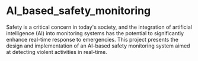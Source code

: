 # AI_based_safety_monitoring
Safety is a critical concern in today's society, and the integration of artificial intelligence (AI) into  monitoring systems has the potential to significantly enhance real-time response to emergencies.  This project presents the design and implementation of an AI-based safety monitoring system  aimed at detecting violent activities in real-time.
